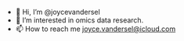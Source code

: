 - 👋 Hi, I’m @joycevandersel
- 👀 I’m interested in omics data research.
- 📫 How to reach me joyce.vandersel@icloud.com



